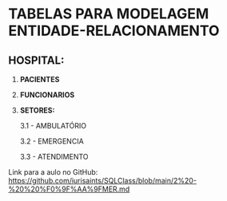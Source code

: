 # TABELAS PARA MODELAGEM ENTIDADE-RELACIONAMENTO
## HOSPITAL:

1. **PACIENTES**
2. **FUNCIONARIOS**
3. **SETORES:**

   3.1 - AMBULATÓRIO

   3.2 - EMERGENCIA

   3.3 - ATENDIMENTO

Link para a aulo no GitHub: https://github.com/iurisaints/SQLClass/blob/main/2%20-%20%20%F0%9F%AA%9FMER.md

